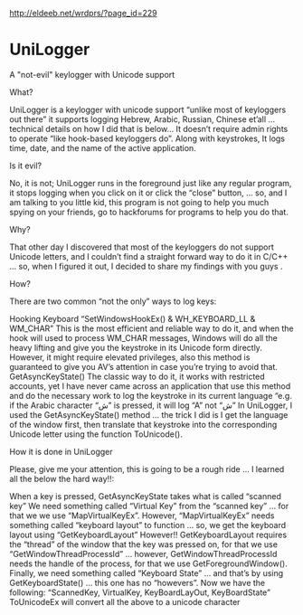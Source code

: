http://eldeeb.net/wrdprs/?page_id=229


UniLogger
=========
A "not-evil" keylogger with Unicode support


What?

UniLogger is a keylogger with unicode support “unlike most of keyloggers out there” it supports logging Hebrew, Arabic, Russian, Chinese et’all … technical details on how I did that is below…
It doesn’t require admin rights to operate “like hook-based keyloggers do”.
Along with keystrokes, It logs time, date, and the name of the active application.


Is it evil?

No, it is not; UniLogger runs in the foreground just like any regular program, it  stops logging when you click on it or click the “close” button, … so, and I am talking to you little kid, this program is not going to help you much spying on your friends, go to hackforums for programs to help you do that.


Why?

That other day I discovered that most of the keyloggers do not support Unicode letters, and I couldn’t find a straight forward way to do it in C/C++ … so, when I figured it out, I decided to share my findings with you guys  .


How?

There are two common “not the only” ways to log keys:

Hooking Keyboard “SetWindowsHookEx() & WH_KEYBOARD_LL & WM_CHAR”
This is the most efficient and reliable way to do it, and when the hook will used to process WM_CHAR messages, Windows will do all the heavy lifting and give you the keystroke in its Unicode form directly.
However, it might require elevated privileges, also this method is guaranteed to give you AV’s attention in case you’re trying to avoid that.
GetAsyncKeyState()
The classic way to do it, it works with restricted accounts, yet I have never came across an application that use this method and do the necessary work to log the keystroke in its current language “e.g. if the Arabic character “ش” is pressed, it will log “A” not “ش”
In UniLogger, I used the GetAsyncKeyState() method … the trick I did is I get the language of the window first, then translate that keystroke into the corresponding Unicode letter using the function ToUnicode().


How it is done in UniLogger

Please, give me your attention, this is going to be a rough ride … I learned all the below the hard way!!:

When a key is pressed, GetAsyncKeyState takes what is called “scanned key”
We need something called “Virtual Key” from the “scanned key” … for that we we use “MapVirtualKeyEx”.
However, “MapVirtualKeyEx” needs something called “keyboard layout” to function … so, we get the keyboard layout using “GetKeyboardLayout”
However!! GetKeyboardLayout requires the “thread” of the window that the key was pressed on, for that we use “GetWindowThreadProcessId”
…  however, GetWindowThreadProcessId needs the handle of the process, for that we use GetForegroundWindow().
Finally, we need something called “Keyboard State” … and that’s by using GetKeyboardState() … this one has no “howevers”.
Now we have the following: “ScannedKey, VirtualKey, KeyBoardLayOut, KeyBoardState”
ToUnicodeEx will convert all the above to a unicode character 


